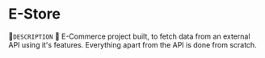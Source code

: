 # E-Store

 :blue_book:`DESCRIPTION` :blue_book:
  E-Commerce project built, to fetch data from an external API using it's features.
  Everything apart from the API is done from scratch.

